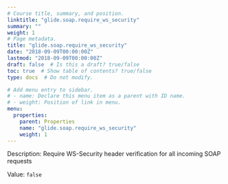 ```yaml
---
# Course title, summary, and position.
linktitle: "glide.soap.require_ws_security"
summary: ""
weight: 1
# Page metadata.
title: "glide.soap.require_ws_security"
date: "2018-09-09T00:00:00Z"
lastmod: "2018-09-09T00:00:00Z"
draft: false  # Is this a draft? true/false
toc: true  # Show table of contents? true/false
type: docs  # Do not modify.

# Add menu entry to sidebar.
# - name: Declare this menu item as a parent with ID name.
# - weight: Position of link in menu.
menu:
  properties:
    parent: Properties
    name: "glide.soap.require_ws_security"
    weight: 1
---
```


Description: Require WS-Security header verification for all incoming SOAP requests


Value: `false`